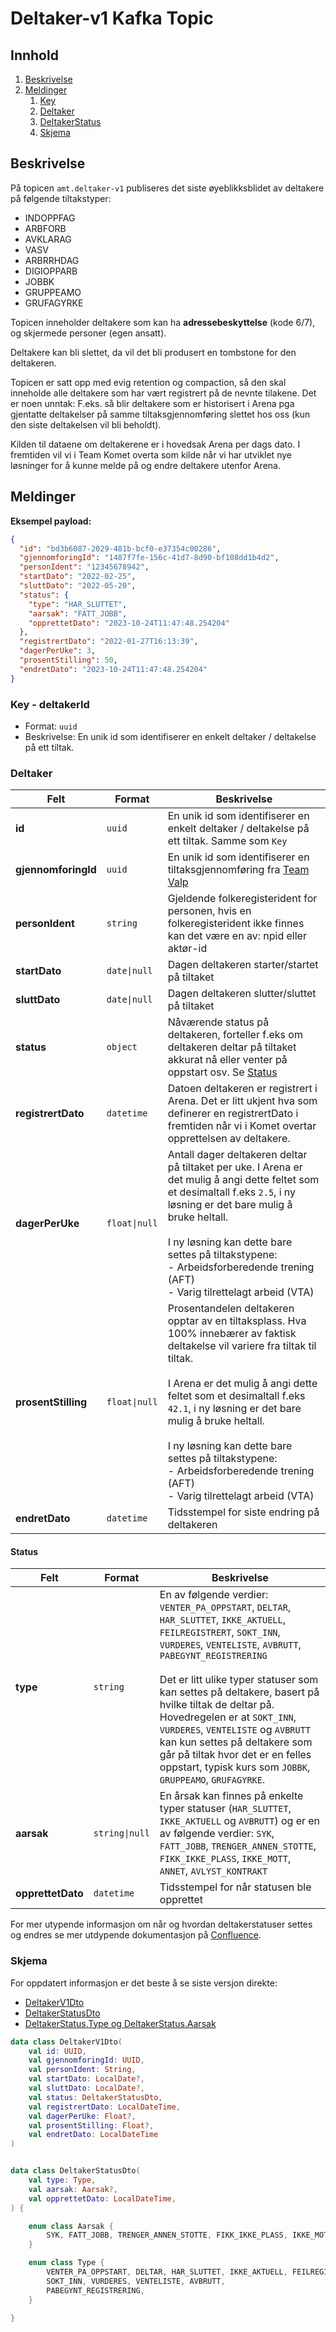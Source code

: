 # Deltaker-v1 Kafka Topic

## Innhold
1. [Beskrivelse](#beskrivelse)
1. [Meldinger](#meldinger)
    1. [Key](#key)
    1. [Deltaker](#deltaker)
    1. [DeltakerStatus](#status)
    1. [Skjema](#skjema)

## Beskrivelse
På topicen `amt.deltaker-v1` publiseres det siste øyeblikksblidet av deltakere på følgende tiltakstyper:

- INDOPPFAG
- ARBFORB
- AVKLARAG
- VASV
- ARBRRHDAG
- DIGIOPPARB
- JOBBK
- GRUPPEAMO
- GRUFAGYRKE

Topicen inneholder deltakere som kan ha **adressebeskyttelse** (kode 6/7), og skjermede personer (egen ansatt).

Deltakere kan bli slettet, da vil det bli produsert en tombstone for den deltakeren.

Topicen er satt opp med evig retention og compaction, så den skal inneholde alle deltakere som har vært registrert på de nevnte tilakene. Det er noen unntak: F.eks. så blir deltakere som er historisert i Arena pga gjentatte deltakelser på samme tiltaksgjennomføring slettet hos oss (kun den siste deltakelsen vil bli beholdt).

Kilden til dataene om deltakerene er i hovedsak Arena per dags dato. I fremtiden vil vi i Team Komet overta som kilde når vi har utviklet nye løsninger for å kunne melde på og endre deltakere utenfor Arena.


## Meldinger

**Eksempel payload:**

```json
{
  "id": "bd3b6087-2029-481b-bcf0-e37354c00286",
  "gjennomforingId": "1487f7fe-156c-41d7-8d90-bf108dd1b4d2",
  "personIdent": "12345678942",
  "startDato": "2022-02-25",
  "sluttDato": "2022-05-20",
  "status": {
    "type": "HAR_SLUTTET",
    "aarsak": "FATT_JOBB",
    "opprettetDato": "2023-10-24T11:47:48.254204"
  },
  "registrertDato": "2022-01-27T16:13:39",
  "dagerPerUke": 3,
  "prosentStilling": 50,
  "endretDato": "2023-10-24T11:47:48.254204"
}
```

### Key - deltakerId
- Format: `uuid`
- Beskrivelse: En unik id som identifiserer en enkelt deltaker / deltakelse på ett tiltak.


### Deltaker

|Felt|Format|Beskrivelse|
|-|-|-|
|**id**| `uuid`|En unik id som identifiserer en enkelt deltaker / deltakelse på ett tiltak. Samme som `Key`|
|**gjennomforingId** |`uuid`|En unik id som identifiserer en tiltaksgjennomføring fra [Team Valp](https://github.com/navikt/mulighetsrommet)|
|**personIdent** |`string`|Gjeldende folkeregisterident for personen, hvis en folkeregisterident ikke finnes kan det være en av: npid eller aktør-id|
|**startDato** |`date\|null`|Dagen deltakeren starter/startet på tiltaket| 
|**sluttDato** |`date\|null`|Dagen deltakeren slutter/sluttet på tiltaket|
|**status** |`object`|Nåværende status på deltakeren, forteller f.eks om deltakeren deltar på tiltaket akkurat nå eller venter på oppstart osv. Se [Status](#status)|
|**registrertDato** |`datetime`|Datoen deltakeren er registrert i Arena. Det er litt ukjent hva som definerer en registrertDato i fremtiden når vi i Komet overtar opprettelsen av deltakere.|
|**dagerPerUke** |`float\|null`|Antall dager deltakeren deltar på tiltaket per uke. I Arena er det mulig å angi dette feltet som et desimaltall f.eks `2.5`, i ny løsning er det bare mulig å bruke heltall.<br /><br /> I ny løsning kan dette bare settes på tiltakstypene: <br/> - Arbeidsforberedende trening (AFT) <br/> - Varig tilrettelagt arbeid (VTA)|
|**prosentStilling** |`float\|null`|Prosentandelen deltakeren opptar av en tiltaksplass. Hva 100% innebærer av faktisk deltakelse vil variere fra tiltak til tiltak. <br /><br />I Arena er det mulig å angi dette feltet som et desimaltall f.eks `42.1`, i ny løsning er det bare mulig å bruke heltall.<br /><br /> I ny løsning kan dette bare settes på tiltakstypene: <br /> - Arbeidsforberedende trening (AFT) <br /> - Varig tilrettelagt arbeid (VTA)|
|**endretDato** |`datetime`|Tidsstempel for siste endring på deltakeren|

#### Status

|Felt|Format|Beskrivelse|
|-|-|-|
|**type**|`string`|En av følgende verdier: `VENTER_PA_OPPSTART`, `DELTAR`, `HAR_SLUTTET`, `IKKE_AKTUELL`, `FEILREGISTRERT`, `SOKT_INN`, `VURDERES`, `VENTELISTE`, `AVBRUTT`, `PABEGYNT_REGISTRERING` <br /><br /> Det er litt ulike typer statuser som kan settes på deltakere, basert på hvilke tiltak de deltar på. Hovedregelen er at `SOKT_INN`, `VURDERES`, `VENTELISTE` og `AVBRUTT` kan kun settes på deltakere som går på tiltak hvor det er en felles oppstart, typisk kurs som `JOBBK`, `GRUPPEAMO`, `GRUFAGYRKE`.|
|**aarsak**|`string\|null`|En årsak kan finnes på enkelte typer statuser (`HAR_SLUTTET`, `IKKE_AKTUELL` og `AVBRUTT`) og er en av følgende verdier: `SYK`, `FATT_JOBB`, `TRENGER_ANNEN_STOTTE`, `FIKK_IKKE_PLASS`, `IKKE_MOTT`, `ANNET`, `AVLYST_KONTRAKT`|
|**opprettetDato**|`datetime`|Tidsstempel for når statusen ble opprettet|

For mer utypende informasjon om når og hvordan deltakerstatuser settes og endres se mer utdypende dokumentasjon på [Confluence](https://confluence.adeo.no/pages/viewpage.action?pageId=573710206).

### Skjema

For oppdatert informasjon er det beste å se siste versjon direkte:
- [DeltakerV1Dto](https://github.com/navikt/amt-tiltak/blob/main/kafka/kafka-producer/src/main/kotlin/no/nav/amt/tiltak/kafka/producer/dto/DeltakerV1Dto.kt)
- [DeltakerStatusDto](https://github.com/navikt/amt-tiltak/blob/main/kafka/kafka-producer/src/main/kotlin/no/nav/amt/tiltak/kafka/producer/dto/DeltakerStatusDto.kt)
- [DeltakerStatus.Type og DeltakerStatus.Aarsak](https://github.com/navikt/amt-tiltak/blob/main/core/src/main/kotlin/no/nav/amt/tiltak/core/domain/tiltak/DeltakerStatus.kt)

```kotlin
data class DeltakerV1Dto(
	val id: UUID,
	val gjennomforingId: UUID,
	val personIdent: String,
	val startDato: LocalDate?,
	val sluttDato: LocalDate?,
	val status: DeltakerStatusDto,
	val registrertDato: LocalDateTime,
	val dagerPerUke: Float?,
	val prosentStilling: Float?,
	val endretDato: LocalDateTime
)


data class DeltakerStatusDto(
	val type: Type,
	val aarsak: Aarsak?,
	val opprettetDato: LocalDateTime,
) {

    enum class Aarsak {
        SYK, FATT_JOBB, TRENGER_ANNEN_STOTTE, FIKK_IKKE_PLASS, IKKE_MOTT, ANNET, AVLYST_KONTRAKT
    }

    enum class Type {
        VENTER_PA_OPPSTART, DELTAR, HAR_SLUTTET, IKKE_AKTUELL, FEILREGISTRERT,
        SOKT_INN, VURDERES, VENTELISTE, AVBRUTT, 
        PABEGYNT_REGISTRERING, 
    }

}
```
